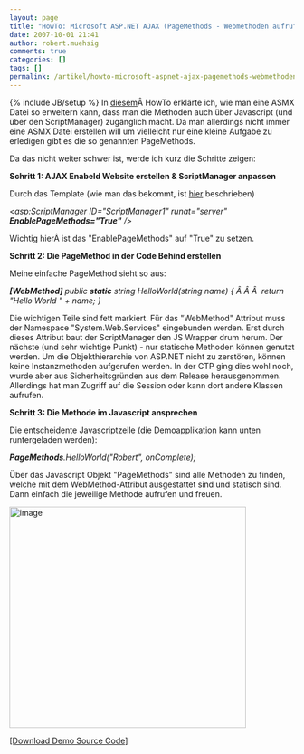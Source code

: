 ```yaml
---
layout: page
title: "HowTo: Microsoft ASP.NET AJAX (PageMethods - Webmethoden aufrufen ohne ASMX Datein)"
date: 2007-10-01 21:41
author: robert.muehsig
comments: true
categories: []
tags: []
permalink: /artikel/howto-microsoft-aspnet-ajax-pagemethods-webmethoden-aufrufen-ohne-asmx-datein
---
```

{% include JB/setup %}
In <a href="http://code-inside.de/blog/artikel/howto-microsoft-aspnet-ajax-clientseitiger-aufruf-von-webmethoden/">diesem</a>Â HowTo erklärte ich, wie man eine ASMX Datei so erweitern kann, dass man die Methoden auch über Javascript (und über den ScriptManager) zugänglich macht.
Da man allerdings nicht immer eine ASMX Datei erstellen will um vielleicht nur eine kleine Aufgabe zu erledigen gibt es die so genannten PageMethods.

Da das nicht weiter schwer ist, werde ich kurz die Schritte zeigen:

<strong>Schritt 1: AJAX Enabeld Website erstellen &amp; ScriptManager anpassen</strong>

Durch das Template (wie man das bekommt, ist <a href="http://code-inside.de/blog/artikel/howto-microsoft-aspnet-ajax-praktischer-anfang/">hier</a> beschrieben)

<em>&lt;asp:ScriptManager ID="ScriptManager1" runat="server" <strong>EnablePageMethods="True"</strong> /&gt;</em>

Wichtig hierÂ ist das "EnablePageMethods" auf "True" zu setzen.

<strong>Schritt 2: Die PageMethod in der Code Behind erstellen</strong>

Meine einfache PageMethod sieht so aus:

<em><strong>[WebMethod]
</strong>public <strong>static</strong> string HelloWorld(string name)
{
Â Â Â  return "Hello World " + name;
}</em>

Die wichtigen Teile sind fett markiert. Für das "WebMethod" Attribut muss der Namespace "System.Web.Services" eingebunden werden. Erst durch dieses Attribut baut der ScriptManager den JS Wrapper drum herum.
Der nächste (und sehr wichtige Punkt) - nur statische Methoden können genutzt werden. Um die Objekthierarchie von ASP.NET nicht zu zerstören, können keine Instanzmethoden aufgerufen werden. In der CTP ging dies wohl noch, wurde aber aus Sicherheitsgründen aus dem Release herausgenommen. Allerdings hat man Zugriff auf die Session oder kann dort andere Klassen aufrufen.

<strong>Schritt 3: Die Methode im Javascript ansprechen</strong>

Die entscheidente Javascriptzeile (die Demoapplikation kann unten runtergeladen werden):

<em><strong>PageMethods</strong>.HelloWorld("Robert", onComplete);</em>

Über das Javascript Objekt "PageMethods" sind alle Methoden zu finden, welche mit dem WebMethod-Attribut ausgestattet sind und statisch sind. Dann einfach die jeweilige Methode aufrufen und freuen.

<a atomicselection="true" href="{{BASE_PATH}}/assets/wp-images/image30.png"><img border="0" width="418" src="{{BASE_PATH}}/assets/wp-images/image-thumb30.png" alt="image" height="391" style="border: 0px" /></a>

<a href="http://{{BASE_PATH}}/assets/files/democode/aspnetajax/ajaxpagemethods.zip" title="Demo Source Code PageMethods">[Download Demo Source Code]</a>
